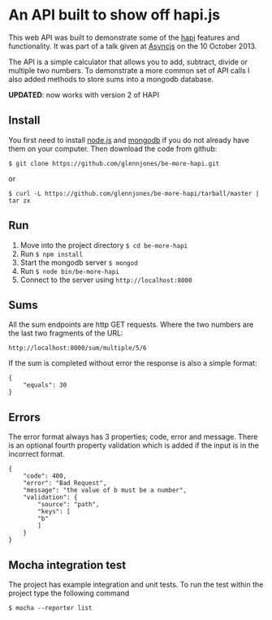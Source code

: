 # An API built to show off hapi.js

This web API was built to demonstrate some of the [hapi](hapijs.com) features and functionality. It was part of a talk given at [Asyncjs](http://asyncjs.com/be-more-hapi/) on the 10 October 2013. 

The API is a simple calculator that allows you to add, subtract, divide or multiple two numbers. To demonstrate a more common set of API calls I also added methods to store sums into a mongodb database. 

__UPDATED__: now works with version 2 of HAPI


## Install
You first need to install [node.js](http://nodejs.org/) and [mongodb](http://www.mongodb.org/downloads) if you do not already have them on your computer. Then download the code from github: 

    $ git clone https://github.com/glennjones/be-more-hapi.git

or

    $ curl -L https://github.com/glennjones/be-more-hapi/tarball/master | tar zx
   
    
    
## Run

1. Move into the project directory `$ cd be-more-hapi`
2. Run `$ npm install`
3. Start the mongodb server `$ mongod`
4. Run `$ node bin/be-more-hapi`
5. Connect to the server using `http://localhost:8000`


## Sums
All the sum endpoints are http GET requests. Where the two numbers are the last two fragments of the URL:

    http://localhost:8000/sum/multiple/5/6
    
If the sum is completed without error the response is also a simple format:

    {
        "equals": 30
    }


## Errors

The error format always has 3 properties; code, error and message. There is an optional fourth property validation which is added if the input is in the incorrect format. 
    
    {
      	"code": 400,
  		"error": "Bad Request",
  		"message": "the value of b must be a number",
  		"validation": {
    		"source": "path",
    		"keys": [
      		"b"
    		]
  		}
	}



## Mocha integration test
The project has example integration and unit tests. To run the test within the project type the following command

    $ mocha --reporter list




